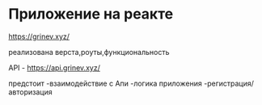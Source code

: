 # Приложение на реакте 

https://grinev.xyz/

реализована верста,роуты,функциональность

API - https://api.grinev.xyz/

предстоит
-взаимодействие с Апи
-логика приложения
-регистрация/авторизация
